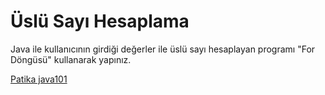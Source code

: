 # Üslü Sayı Hesaplama

Java ile kullanıcının girdiği değerler ile üslü sayı hesaplayan programı "For Döngüsü" kullanarak yapınız.

[Patika java101](https://app.patika.dev/courses/java101)